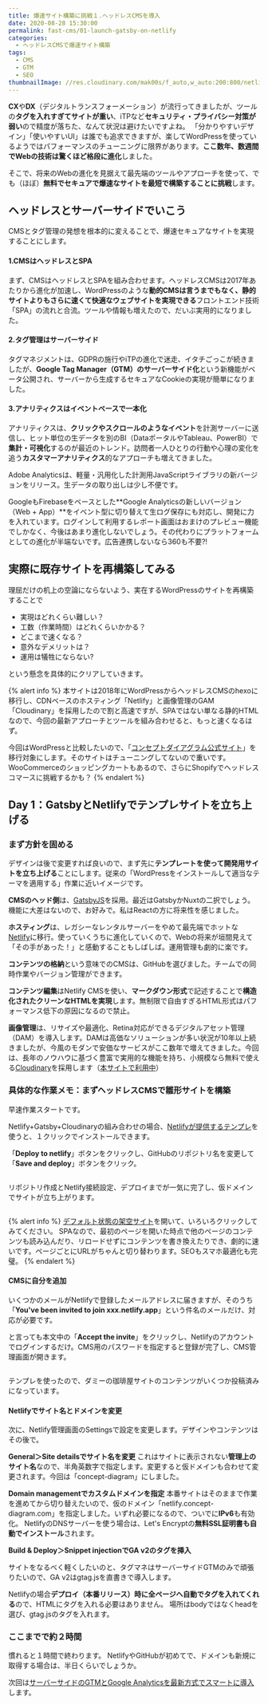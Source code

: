 ```yaml
---
title: 爆速サイト構築に挑戦１.ヘッドレスCMSを導入
date: 2020-08-28 15:30:00
permalink: fast-cms/01-launch-gatsby-on-netlify
categories:
  - ヘッドレスCMSで爆速サイト構築
tags:
  - CMS
  - GTM
  - SEO
thumbnailImage: //res.cloudinary.com/mak00s/f_auto,w_auto:200:800/netlify-gatsby-cms-1.png
---
```


**CX**や**DX**（デジタルトランスフォーメーション）が流行ってきましたが、ツールの**タグを入れすぎてサイトが重い**、iTPなど**セキュリティ・プライバシー対策が弱い**ので精度が落ちた、なんて状況は避けたいですよね。
「分かりやすいデザイン」「使いやすいUI」は誰でも追求できますが、楽してWordPressを使っているようではパフォーマンスのチューニングに限界があります。**ここ数年、数週間でWebの技術は驚くほど格段に進化**しました。

そこで、将来のWebの進化を見据えて最先端のツールやアプローチを使って、でも（ほぼ）**無料でセキュアで爆速なサイトを最短で構築することに挑戦**します。
<!-- more -->

## ヘッドレスとサーバーサイドでいこう

CMSとタグ管理の発想を根本的に変えることで、爆速セキュアなサイトを実現することにします。

#### 1.CMSはヘッドレスとSPA
まず、CMSはヘッドレスとSPAを組み合わせます。ヘッドレスCMSは2017年あたりから進化が加速し、WordPressのような**動的CMSは言うまでもなく、静的サイトよりもさらに速くて快適なウェブサイトを実現できる**フロントエンド技術「SPA」の流れと合流。ツールや情報も増えたので、だいぶ実用的になりました。

#### 2.タグ管理はサーバーサイド
タグマネジメントは、GDPRの施行やiTPの進化で迷走、イタチごっこが続きましたが、**Google Tag Manager（GTM）のサーバーサイド化**という新機能がベータ公開され、サーバーから生成するセキュアなCookieの実現が簡単になりました。

#### 3.アナリティクスはイベントベースで一本化
アナリティクスは、**クリックやスクロールのようなイベント**を計測サーバーに送信し、ヒット単位の生データを別のBI（DataポータルやTableau、PowerBI）で**集計・可視化**するのが最近のトレンド。訪問者一人ひとりの行動や心理の変化を追う**カスタマーアナリティクス**的なアプローチも増えてきました。

Adobe Analyticsは、軽量・汎用化した計測用JavaScriptライブラリの新バージョンをリリース。生データの取り出しは少し不便です。

GoogleもFirebaseをベースとした**Google Analyticsの新しいバージョン（Web + App）**をイベント型に切り替えて生ログ保存にも対応し、開発に力を入れています。ログインして利用するレポート画面はおまけのプレビュー機能でしかなく、今後はあまり進化しないでしょう。その代わりにプラットフォームとしての進化が半端ないです。広告連携しないなら360も不要?!


## 実際に既存サイトを再構築してみる

理屈だけの机上の空論にならないよう、実在するWordPressのサイトを再構築することで

* 実現はどれくらい難しい？
* 工数（作業時間）はどれくらいかかる？
* どこまで速くなる？
* 意外なデメリットは？
* 運用は犠牲にならない?

という懸念を具体的にクリアしていきます。

{% alert info %}
本サイトは2018年にWordPressからヘッドレスCMSのhexoに移行し、CDNベースのホスティング「Netlify」と画像管理のGAM「Cloudinary」を採用したので割と高速ですが、SPAではない単なる静的HTMLなので、今回の最新アプローチとツールを組み合わせると、もっと速くなるはず。

今回はWordPressと比較したいので、「[コンセプトダイアグラム公式サイト](https://concept-diagram.com/)」を移行対象にします。そのサイトはチューニングしてないので重いです。WooCommerceのショッピングカートもあるので、さらにShopifyでヘッドレスコマースに挑戦するかも？
{% endalert %}


## Day 1：GatsbyとNetlifyでテンプレサイトを立ち上げる

### まず方針を固める

デザインは後で変更すれば良いので、まず先に**テンプレートを使って開発用サイトを立ち上げる**ことにします。従来の「WordPressをインストールして適当なテーマを適用する」作業に近いイメージです。

**CMSのヘッド側**は、[GatsbyJS](https://www.gatsbyjs.org/)を採用。最近はGatsbyかNuxtの二択でしょう。機能に大差はないので、お好みで。私はReactの方に将来性を感じました。

**ホスティング**は、レガシーなレンタルサーバーをやめて最先端でホットな[Netlify](https://www.netlify.com/)に移行。使っていくうちに進化していくので、Webの将来が垣間見えて「その手があった！」と感動することもしばしば。運用管理も劇的に楽です。

**コンテンツの格納**という意味でのCMSは、GitHubを選びました。チームでの同時作業やバージョン管理ができます。

**コンテンツ編集**はNetlify CMSを使い、**マークダウン形式**で記述することで**構造化されたクリーンなHTMLを実現**します。無制限で自由すぎるHTML形式はパフォーマンス低下の原因になるので禁止。

**画像管理**は、リサイズや最適化、Retina対応ができるデジタルアセット管理（DAM）を導入します。DAMは高価なソリューションが多い状況が10年以上続きましたが、今風のモダンで安価なサービスがここ数年で増えてきました。今回は、長年のノウハウに基づく豊富で実用的な機能を持ち、小規模なら無料で使える[Cloudinary](https://cloudinary.com/)を採用します（[本サイトで利用中](/news/site-renewal-2018/)）

### 具体的な作業メモ：まずヘッドレスCMSで雛形サイトを構築

早速作業スタートです。

Netlify+Gatsby+Cloudinaryの組み合わせの場合、[Netlifyが提供するテンプレ](https://github.com/netlify-templates/gatsby-starter-netlify-cms)を使うと、１クリックでインストールできます。

「**Deploy to netlify**」ボタンをクリックし、GitHubのリポジトリ名を変更して「**Save and deploy**」ボタンをクリック。

<img src="//res.cloudinary.com/mak00s/f_auto,w_auto:200:800/netlify-gatsby-deploy-1.png" alt="" sizes="100vw" />

リポジトリ作成とNetlify接続設定、デプロイまでが一気に完了し、仮ドメインでサイトが立ち上がります。

<img src="//res.cloudinary.com/mak00s/f_auto,w_auto:200:800/netlify-gatsby-deploy-2.png" alt="" sizes="100vw" />

{% alert info %}
[デフォルト状態の架空サイト](https://gatsby-netlify-cms.netlify.app/)を開いて、いろいろクリックしてみてください。
SPAなので、最初のページを開いた時点で他のページのコンテンツも読み込んだり、リロードせずにコンテンツを書き換えたりでき、劇的に速いです。ページごとにURLがちゃんと切り替わります。SEOもスマホ最適化も完璧。
{% endalert %}

#### CMSに自分を追加

いくつかのメールがNetlifyで登録したメールアドレスに届きますが、そのうち「**You've been invited to join xxx.netlify.app**」という件名のメールだけ、対応が必要です。

と言っても本文中の「**Accept the invite**」をクリックし、Netlifyのアカウントでログインするだけ。CMS用のパスワードを指定すると登録が完了し、CMS管理画面が開きます。

<img src="//res.cloudinary.com/mak00s/f_auto,w_auto:200:800/netlify-gatsby-cms-1.png" alt="" sizes="100vw" />

テンプレを使ったので、ダミーの珈琲屋サイトのコンテンツがいくつか投稿済みになっています。

#### Netlifyでサイト名とドメインを変更

次に、Netlify管理画面のSettingsで設定を変更します。デザインやコンテンツはその後で。

**General＞Site detailsでサイト名を変更**
これはサイトに表示されない**管理上のサイト名**なので、半角英数字で指定します。変更すると仮ドメインも合わせて変更されます。今回は「concept-diagram」にしました。

**Domain managementでカスタムドメインを指定**
本番サイトはそのままで作業を進めてから切り替えたいので、仮のドメイン「netlify.concept-diagram.com」を指定しました。いずれ必要になるので、ついでに**IPv6**も有効化。
NetlifyのDNSサーバーを使う場合は、Let's Encryptの**無料SSL証明書も自動でインストール**されます。

**Build & Deploy＞Snippet injectionでGA v2のタグを挿入**

サイトをなるべく軽くしたいのと、タグマネはサーバーサイドGTMのみで頑張りたいので、GA v2はgtag.jsを直書きで導入します。

Netlifyの場合**デプロイ（本番リリース）時に全ページへ自動でタグを入れてくれる**ので、HTMLにタグを入れる必要はありません。
場所はbodyではなくheadを選び、gtag.jsのタグを入れます。


### ここまでで約２時間

慣れると１時間で終わります。
NetlifyやGitHubが初めてで、ドメインも新規に取得する場合は、半日くらいでしょうか。

次回は[サーバーサイドのGTMとGoogle Analyticsを最新方式でスマートに導入](/news/fast-cms/02-server-side-gtm/)します。
